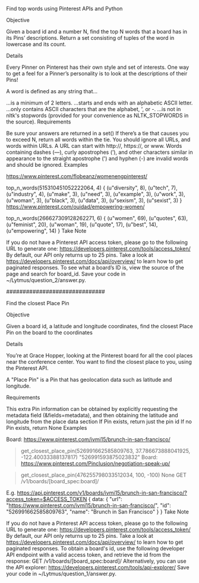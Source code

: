 Find top words using Pinterest APIs and Python

Objective

Given a board id and a number N, find the top N words that a board has in its Pins’ descriptions. Return a set consisting of tuples of the word in lowercase and its count.

Details

Every Pinner on Pinterest has their own style and set of interests. One way to get a feel for a Pinner’s personality is to look at the descriptions of their Pins!

A word is defined as any string that…

…is a minimum of 2 letters.
…starts and ends with an alphabetic ASCII letter.
…only contains ASCII characters that are the alphabet, ', or -.
…is not in nltk's stopwords (provided for your convenience as NLTK_STOPWORDS in the source).
Requirements

Be sure your answers are returned in a set()
If there’s a tie that causes you to exceed N, return all words within the tie.
You should ignore all URLs, and words within URLs. A URL can start with http://, https://, or www.
Words containing dashes (—), curly apostrophes (’), and other characters similar in appearance to the straight apostrophe (') and hyphen (-) are invalid words and should be ignored.
Examples

https://www.pinterest.com/flobeanz/womenengpinterest/

top_n_words(515310451052222064, 4)
{
   (u"diversity", 8),
   (u"tech", 7),
   (u"industry", 4),
   (u"make", 3),
   (u"need", 3),
   (u"example", 3),
   (u"work", 3),
   (u"woman", 3),
   (u"black", 3),
   (u"data", 3),
   (u"sexism", 3),
   (u"sexist", 3)
}
https://www.pinterest.com/ouidad/empowering-women/

top_n_words(266627309128262271, 6)
{
   (u"women", 69),
   (u"quotes", 63),
   (u"feminist", 20),
   (u"woman", 19),
   (u"quote", 17),
   (u"best", 14),
   (u"empowering", 14)
}
Take Note

If you do not have a Pinterest API access token, please go to the following URL to generate one: https://developers.pinterest.com/tools/access_token/
By default, our API only returns up to 25 pins. Take a look at https://developers.pinterest.com/docs/api/overview/ to learn how to get paginated responses.
To see what a board’s ID is, view the source of the page and search for board_id.
Save your code in ~/Lytmus/question_2/answer.py.

##############################

Find the closest Place Pin

Objective

Given a board id, a latitude and longitude coordinates, find the closest Place Pin on the board to the coordinates

Details

You’re at Grace Hopper, looking at the Pinterest board for all the cool places near the conference center. You want to find the closest place to you, using the Pinterest API.

A "Place Pin" is a Pin that has geolocation data such as latitude and longitude.

Requirements

This extra Pin information can be obtained by explicitly requesting the metadata field (&fields=metadata), and then obtaining the latitude and longitude from the place data section
If Pin exists, return just the pin id
If no Pin exists, return None
Examples

Board: https://www.pinterest.com/ivmi15/brunch-in-san-francisco/

> get_closest_place_pin(526991662585809763, 37.786673888041925, -122.40033388137817)
"526991593875023832"
Board: https://www.pinterest.com/Pinclusion/negotiation-speak-up/

> get_closest_place_pin(476255798033512034, 100, -100)
None
GET /v1/boards/[board_spec:board]/

E.g. https://api.pinterest.com/v1/boards/ivmi15/brunch-in-san-francisco/?access_token=$ACCESS_TOKEN
{
    data:
    {
        "url": "https://www.pinterest.com/ivmi15/brunch-in-san-francisco/",
        "id": "526991662585809763",
        "name": "Brunch in San Francisco"
    }
}
Take Note

If you do not have a Pinterest API access token, please go to the following URL to generate one: https://developers.pinterest.com/tools/access_token/
By default, our API only returns up to 25 pins. Take a look at https://developers.pinterest.com/docs/api/overview/ to learn how to get paginated responses.
To obtain a board's id, use the following developer API endpoint with a valid access token, and retrieve the id from the response: GET /v1/boards/[board_spec:board]/
Alternatively, you can use the API explorer: https://developers.pinterest.com/tools/api-explorer/
Save your code in ~/Lytmus/question_1/answer.py.